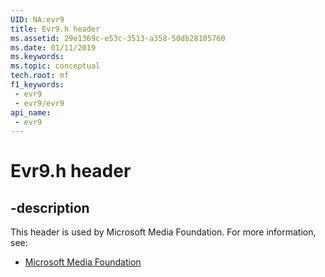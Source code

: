 ```yaml
---
UID: NA:evr9
title: Evr9.h header
ms.assetid: 29e1369c-e53c-3513-a358-50db28105760
ms.date: 01/11/2019
ms.keywords: 
ms.topic: conceptual
tech.root: mf
f1_keywords:
 - evr9
 - evr9/evr9
api_name:
 - evr9
---
```


# Evr9.h header


## -description

This header is used by Microsoft Media Foundation. For more information, see:

- [Microsoft Media Foundation](../_mf/index.md)

